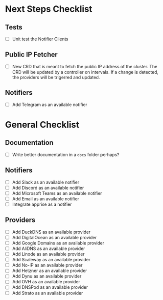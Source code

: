 # Next Steps Checklist

## Tests

- [ ] Unit test the Notifier Clients

## Public IP Fetcher

- [ ] New CRD that is meant to fetch the public IP address of the cluster. The CRD will be updated by a controller on intervals. If a change is detected, the providers will be trigerred and updated.

## Notifiers

- [ ] Add Telegram as an available notifier

# General Checklist

## Documentation

- [ ] Write better documentation in a `docs` folder perhaps?

## Notifiers

- [ ] Add Slack as an available notifier
- [ ] Add Discord as an available notifier
- [ ] Add Microsoft Teams as an available notifier
- [ ] Add Email as an available notifier
- [ ] Integrate apprise as a notifier

## Providers

- [ ] Add DuckDNS as an available provider
- [ ] Add DigitalOcean as an available provider
- [ ] Add Google Domains as an available provider
- [ ] Add AliDNS as an available provider
- [ ] Add Linode as an available provider
- [ ] Add Scaleway as an available provider
- [ ] Add No-IP as an available provider
- [ ] Add Hetzner as an available provider
- [ ] Add Dynu as an available provider
- [ ] Add OVH as an available provider
- [ ] Add DNSPod as an available provider
- [ ] Add Strato as an available provider
